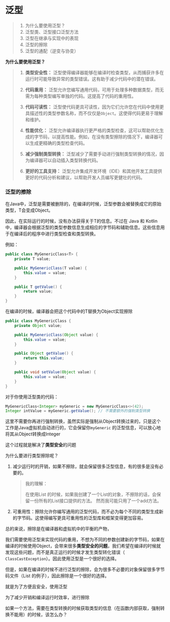 # 泛型

> 1. 为什么要使用泛型？
> 2. 泛型类、泛型接口泛型方法
> 3. 泛型在继承与实现中的表现
> 4. 泛型的擦除
> 5. 泛型的通配（逆变与协变）



**为什么要使用泛型？**

> 1. **类型安全性：** 泛型使得编译器能够在编译时检查类型，从而捕获许多在运行时可能导致异常的类型错误。这有助于减少代码中的潜在错误。
>
> 2. **代码重用：** 泛型允许您编写通用代码，可用于处理多种数据类型，而无需为每种类型编写单独的代码。这提高了代码的重用性。
>
> 3. **代码可读性：** 泛型使代码更具可读性，因为它们允许您在代码中使用更具描述性的类型参数名称，而不仅仅是`Object`。这使得代码更易于理解和维护。
>
> 4. **性能优化：** 泛型允许编译器执行更严格的类型检查，这可以帮助优化生成的字节码，以提高性能。例如，在没有类型擦除的情况下，编译器可以生成更精确的类型检查代码。
>
> 5. **减少强制类型转换：** 泛型减少了需要手动进行强制类型转换的情况，因为编译器可以自动插入类型转换代码。
>
> 6. **更好的工具支持：** 泛型允许集成开发环境（IDE）和其他开发工具提供更好的代码分析和建议，以帮助开发人员编写更健壮的代码。
>



### 泛型的擦除

在Java中，泛型是需要被删除的，在编译的时候，泛型参数会被替换成它的原始类型，T会变成Object。

因此，在实际运行的时候，没有办法获得关于T的信息。不过在 Java 和 Kotlin 中，编译器会根据泛型的类型参数信息生成相应的字节码和辅助信息。这些信息用于在编译后的程序中进行类型检查和类型转换。

例如：

```java
public class MyGenericClass<T> {
    private T value;

    public MyGenericClass(T value) {
        this.value = value;
    }

    public T getValue() {
        return value;
    }
}
```

在编译的时候，编译器会把这个代码中的T替换为Object实现擦除

```java
public class MyGenericClass {
    private Object value;

    public MyGenericClass(Object value) {
        this.value = value;
    }

    public Object getValue() {
        return this.value;
    }

    public void setValue(Object value) {
        this.value = value;
    }
}

```

对于你使用泛型类的代码：

```java
MyGenericClass<Integer> myGeneric = new MyGenericClass<>(42);
Integer intValue = myGeneric.getValue(); // 不需要额外的强制类型转换
```

这里不需要你再进行强制转换，虽然实际是强制从Object转换过来的，只是这个工作是Java虚拟机自动进行的，它会保留你`myGeneric` 的泛型信息，可以放心地将其从Object转换成Integer



这个过程就是解决了**类型安全**的问题



为什么要进行类型擦除呢？

1. 减少运行时的开销，如果不擦除，就会保留很多泛型信息，有的很多是没有必要的。

   > 我的理解：
   >
   > 在使用List<T> 的时候，如果我创建了一个List<Car>的对象，不擦除的话，会保留一份所有的List接口提供的方法。 然而我可能只用了一个add方法。

2. 可重用性：擦除允许你编写通用的泛型代码，而不必为每个不同的类型生成新的字节码。这使得编写更具可重用性的泛型库和框架变得更加容易。



总的来说，擦除是在编译器和虚拟机中的平衡的产物，

我们需要使用泛型来实现代码的重用，不想为不同的参数创建新的字节码，如果在编译的时候使用Object，会带来很多**类型安全的问题**，我们希望在编译的时候就发现这些问题，而不是真正运行的时候才发生类型转化错误（` ClassCastException`）。因此使用泛型是一个很好的选择。

但是，如果在编译的时候不进行泛型的擦除，会为很多不必要的对象保留很多字节码文件（List<Car> 的例子），因此擦除是一个很好的选择。



就是为了方便且安全，使用泛型

为了减少开销和编译运行时效率，进行擦除





如果一个方法，需要在类型转换的时候获取类型的信息（在函数内部获取，强制转换不能用）的时候，该怎么办？













